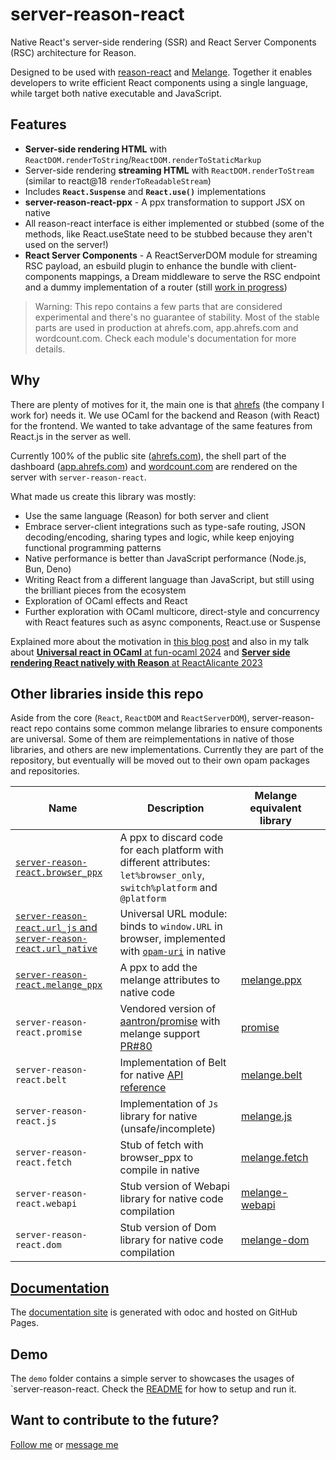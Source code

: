 # server-reason-react

Native React's server-side rendering (SSR) and React Server Components (RSC) architecture for Reason.

Designed to be used with [reason-react](https://github.com/reasonml/reason-react) and [Melange](https://github.com/melange-re/melange). Together it enables developers to write efficient React components using a single language, while target both native executable and JavaScript.

## Features

- **Server-side rendering HTML** with `ReactDOM.renderToString`/`ReactDOM.renderToStaticMarkup`
- Server-side rendering **streaming HTML** with `ReactDOM.renderToStream` (similar to react@18 `renderToReadableStream`)
- Includes **`React.Suspense`** and **`React.use()`** implementations
- **server-reason-react-ppx** - A ppx transformation to support JSX on native
- All reason-react interface is either implemented or stubbed (some of the methods, like React.useState need to be stubbed because they aren't used on the server!)
- **React Server Components** - A ReactServerDOM module for streaming RSC payload, an esbuild plugin to enhance the bundle with client-components mappings, a Dream middleware to serve the RSC endpoint and a dummy implementation of a router (still [work in progress](https://github.com/ml-in-barcelona/server-reason-react/issues/204))

> Warning: This repo contains a few parts that are considered experimental and there's no guarantee of stability. Most of the stable parts are used in production at ahrefs.com, app.ahrefs.com and wordcount.com. Check each module's documentation for more details.

## Why

There are plenty of motives for it, the main one is that [ahrefs](https://ahrefs.com) (the company I work for) needs it. We use OCaml for the backend and Reason (with React) for the frontend. We wanted to take advantage of the same features from React.js in the server as well.

Currently 100% of the public site ([ahrefs.com](https://ahrefs.com)), the shell part of the dashboard ([app.ahrefs.com](https://app.ahrefs.com)) and [wordcount.com](https://wordcount.com) are rendered on the server with `server-reason-react`.

What made us create this library was mostly:

- Use the same language (Reason) for both server and client
- Embrace server-client integrations such as type-safe routing, JSON decoding/encoding, sharing types and logic, while keep enjoying functional programming patterns
- Native performance is better than JavaScript performance (Node.js, Bun, Deno)
- Writing React from a different language than JavaScript, but still using the brilliant pieces from the ecosystem
- Exploration of OCaml effects and React
- Further exploration with OCaml multicore, direct-style and concurrency with React features such as async components, React.use or Suspense

Explained more about the motivation in [this blog post](https://sancho.dev/blog/server-side-rendering-react-in-ocaml) and also in my talk about [**Universal react in OCaml** at fun-ocaml 2024](https://www.youtube.com/watch?v=Oy3lZl2kE-0&t=92s&ab_channel=FUNOCaml) and [**Server side rendering React natively with Reason** at ReactAlicante 2023](https://www.youtube.com/watch?v=e3qY-Eg9zRY&ab_channel=ReactAlicante)

## Other libraries inside this repo

Aside from the core (`React`, `ReactDOM` and `ReactServerDOM`), server-reason-react repo contains some common melange libraries to ensure components are universal. Some of them are reimplementations in native of those libraries, and others are new implementations. Currently they are part of the repository, but eventually will be moved out to their own opam packages and repositories.

| Name | Description | Melange equivalent library | |
|---------|-------------|---------|--|
| [`server-reason-react.browser_ppx`](https://ml-in-barcelona.github.io/server-reason-react/server-reason-react/browser_only.html) | A ppx to discard code for each platform with different attributes: `let%browser_only`, `switch%platform` and `@platform` | | |
| [`server-reason-react.url_js` and `server-reason-react.url_native`](https://ml-in-barcelona.github.io/server-reason-react/server-reason-react/server-reason-react.url_native/URL/index.html) | Universal URL module: binds to `window.URL` in browser, implemented with [`opam-uri`](https://github.com/mirage/ocaml-uri) in native | | |
| [`server-reason-react.melange_ppx`](https://ml-in-barcelona.github.io/server-reason-react/server-reason-react/externals-melange-attributes.html) | A ppx to add the melange attributes to native code | [melange.ppx](https://melange.re/v4.0.0/) | |
| `server-reason-react.promise` | Vendored version of [aantron/promise](https://github.com/aantron/promise) with melange support [PR#80](https://github.com/aantron/promise/pull/80) | [promise](https://github.com/aantron/promise) | |
| `server-reason-react.belt` | Implementation of Belt for native [API reference](https://ml-in-barcelona.github.io/server-reason-react/server-reason-react/server-reason-react.belt_native/Belt/index.html) | [melange.belt](https://melange.re/v4.0.0/api/ml/melange/Belt) | |
| `server-reason-react.js` | Implementation of `Js` library for native (unsafe/incomplete) | [melange.js](https://melange.re/v4.0.0/api/ml/melange/Js) | |
| `server-reason-react.fetch` | Stub of fetch with browser_ppx to compile in native | [melange.fetch](https://github.com/melange-community/melange-fetch) | |
| `server-reason-react.webapi` | Stub version of Webapi library for native code compilation | [melange-webapi](https://github.com/melange-community/melange-webapi) | |
| `server-reason-react.dom` | Stub version of Dom library for native code compilation | [melange-dom](https://melange.re/v4.0.0/) | |

## [Documentation](https://ml-in-barcelona.github.io/server-reason-react/server-reason-react/index.html)

The [documentation site](https://ml-in-barcelona.github.io/server-reason-react/server-reason-react/index.html) is generated with odoc and hosted on GitHub Pages.

## Demo

The `demo` folder contains a simple server to showcases the usages of `server-reason-react. Check the [README](demo/README.md) for how to setup and run it.

## Want to contribute to the future?

[Follow me](https://x.com/davesnx) or [message me](https://x.com/davesnx)

